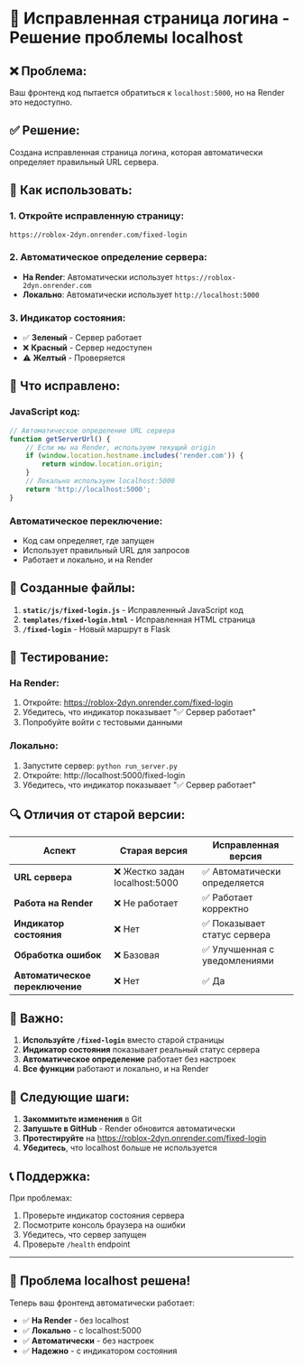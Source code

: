 # 🔧 Исправленная страница логина - Решение проблемы localhost

## ❌ Проблема:
Ваш фронтенд код пытается обратиться к `localhost:5000`, но на Render это недоступно.

## ✅ Решение:
Создана исправленная страница логина, которая автоматически определяет правильный URL сервера.

## 🚀 Как использовать:

### 1. **Откройте исправленную страницу:**
```
https://roblox-2dyn.onrender.com/fixed-login
```

### 2. **Автоматическое определение сервера:**
- **На Render**: Автоматически использует `https://roblox-2dyn.onrender.com`
- **Локально**: Автоматически использует `http://localhost:5000`

### 3. **Индикатор состояния:**
- ✅ **Зеленый** - Сервер работает
- ❌ **Красный** - Сервер недоступен
- ⚠️ **Желтый** - Проверяется

## 🔧 Что исправлено:

### **JavaScript код:**
```javascript
// Автоматическое определение URL сервера
function getServerUrl() {
    // Если мы на Render, используем текущий origin
    if (window.location.hostname.includes('render.com')) {
        return window.location.origin;
    }
    // Локально используем localhost:5000
    return 'http://localhost:5000';
}
```

### **Автоматическое переключение:**
- Код сам определяет, где запущен
- Использует правильный URL для запросов
- Работает и локально, и на Render

## 📁 Созданные файлы:

1. **`static/js/fixed-login.js`** - Исправленный JavaScript код
2. **`templates/fixed-login.html`** - Исправленная HTML страница
3. **`/fixed-login`** - Новый маршрут в Flask

## 🧪 Тестирование:

### **На Render:**
1. Откройте: https://roblox-2dyn.onrender.com/fixed-login
2. Убедитесь, что индикатор показывает "✅ Сервер работает"
3. Попробуйте войти с тестовыми данными

### **Локально:**
1. Запустите сервер: `python run_server.py`
2. Откройте: http://localhost:5000/fixed-login
3. Убедитесь, что индикатор показывает "✅ Сервер работает"

## 🔍 Отличия от старой версии:

| Аспект | Старая версия | Исправленная версия |
|--------|---------------|---------------------|
| **URL сервера** | ❌ Жестко задан localhost:5000 | ✅ Автоматически определяется |
| **Работа на Render** | ❌ Не работает | ✅ Работает корректно |
| **Индикатор состояния** | ❌ Нет | ✅ Показывает статус сервера |
| **Обработка ошибок** | ❌ Базовая | ✅ Улучшенная с уведомлениями |
| **Автоматическое переключение** | ❌ Нет | ✅ Да |

## 🚨 Важно:

1. **Используйте `/fixed-login`** вместо старой страницы
2. **Индикатор состояния** показывает реальный статус сервера
3. **Автоматическое определение** работает без настроек
4. **Все функции** работают и локально, и на Render

## 🔄 Следующие шаги:

1. **Закоммитьте изменения** в Git
2. **Запушьте в GitHub** - Render обновится автоматически
3. **Протестируйте** на https://roblox-2dyn.onrender.com/fixed-login
4. **Убедитесь**, что localhost больше не используется

## 📞 Поддержка:

При проблемах:
1. Проверьте индикатор состояния сервера
2. Посмотрите консоль браузера на ошибки
3. Убедитесь, что сервер запущен
4. Проверьте `/health` endpoint

---

## 🎯 **Проблема localhost решена!**

Теперь ваш фронтенд автоматически работает:
- ✅ **На Render** - без localhost
- ✅ **Локально** - с localhost:5000
- ✅ **Автоматически** - без настроек
- ✅ **Надежно** - с индикатором состояния 